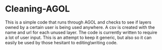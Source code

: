 # Cleaning-AGOL

This is a simple code that runs through AGOL and checks to see if layers owned by a certain user is being used anywhere. A csv is created with the name and url for each unused layer. 
The code is currently written to require a lot of user input. This is an attempt to keep it generic, but also so it can easily be used by those hesitant to editing\writing code. 
